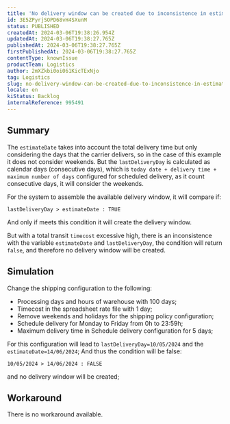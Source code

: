 ```yaml
---
title: 'No delivery window can be created due to inconsistence in estimateDate and lastDeliveryDay for high timecost'
id: 3E5ZPyrjSOPD68vH4SXunM
status: PUBLISHED
createdAt: 2024-03-06T19:38:26.954Z
updatedAt: 2024-03-06T19:38:27.765Z
publishedAt: 2024-03-06T19:38:27.765Z
firstPublishedAt: 2024-03-06T19:38:27.765Z
contentType: knownIssue
productTeam: Logistics
author: 2mXZkbi0oi061KicTExNjo
tag: Logistics
slug: no-delivery-window-can-be-created-due-to-inconsistence-in-estimatedate-and-lastdeliveryday-for-high-timecost
locale: en
kiStatus: Backlog
internalReference: 995491
---
```


## Summary



The `estimateDate` takes into account the total delivery time but only considering the days that the carrier delivers, so in the case of this example it does not consider weekends.
But the `lastDeliveryDay` is calculated as calendar days (consecutive days), which is `today date + delivery time + maximum number of days` configured for scheduled delivery, as it count consecutive days, it will consider the weekends.

For the system to assemble the available delivery window, it will compare if:

    lastDeliveryDay > estimateDate : TRUE


And only if meets this condition it will create the delivery window.

But with a total transit `timecost` excessive high, there is an inconsistence with the variable `estimateDate` and `lastDeliveryDay`, the condition will return `false`, and therefore no delivery window will be created.



##

## Simulation



Change the shipping configuration to the following:

- Processing days and hours of warehouse with 100 days;
- Timecost in the spreadsheet rate file with 1 day;
- Remove weekends and holidays for the shipping policy configuration;
- Schedule delivery for Monday to Friday from 0h to 23:59h;
- Maximum delivery time in Schedule delivery configuration for 5 days;

For this configuration will lead to `lastDeliveryDay=10/05/2024` and the `estimateDate=14/06/2024`;
And thus the condition will be false:

    10/05/2024 > 14/06/2024 : FALSE


and no delivery window will be created;



##

## Workaround


There is no workaround available.





